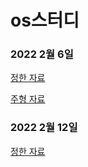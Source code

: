 # os스터디  

### 2022 2월 6일

[정한 자료](https://tjwjdgks.tistory.com/76)

[주형 자료](http://ljh.servequake.com/wiki/linux.html)

### 2022 2월 12일
[정한 자료](https://tjwjdgks.tistory.com/78)
